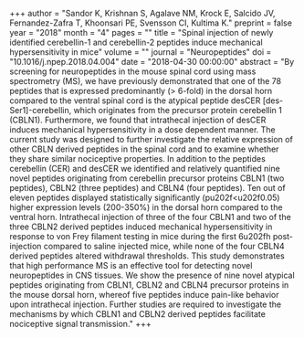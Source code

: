 +++
author = "Sandor K, Krishnan S, Agalave NM, Krock E, Salcido JV, Fernandez-Zafra T, Khoonsari PE, Svensson CI, Kultima K."
preprint = false
year = "2018"
month = "4"
pages = ""
title = "Spinal injection of newly identified cerebellin-1 and cerebellin-2 peptides induce mechanical hypersensitivity in mice"
volume = ""
journal = "Neuropeptides"
doi = "10.1016/j.npep.2018.04.004"
date = "2018-04-30 00:00:00"
abstract = "By screening for neuropeptides in the mouse spinal cord using mass spectrometry (MS), we have previously demonstrated that one of the 78 peptides that is expressed predominantly (> 6-fold) in the dorsal horn compared to the ventral spinal cord is the atypical peptide desCER [des-Ser1]-cerebellin, which originates from the precursor protein cerebellin 1 (CBLN1). Furthermore, we found that intrathecal injection of desCER induces mechanical hypersensitivity in a dose dependent manner. The current study was designed to further investigate the relative expression of other CBLN derived peptides in the spinal cord and to examine whether they share similar nociceptive properties. In addition to the peptides cerebellin (CER) and desCER we identified and relatively quantified nine novel peptides originating from cerebellin precursor proteins CBLN1 (two peptides), CBLN2 (three peptides) and CBLN4 (four peptides). Ten out of eleven peptides displayed statistically significantly (pu202f<u202f0.05) higher expression levels (200-350%) in the dorsal horn compared to the ventral horn. Intrathecal injection of three of the four CBLN1 and two of the three CBLN2 derived peptides induced mechanical hypersensitivity in response to von Frey filament testing in mice during the first 6u202fh post-injection compared to saline injected mice, while none of the four CBLN4 derived peptides altered withdrawal thresholds. This study demonstrates that high performance MS is an effective tool for detecting novel neuropeptides in CNS tissues. We show the presence of nine novel atypical peptides originating from CBLN1, CBLN2 and CBLN4 precursor proteins in the mouse dorsal horn, whereof five peptides induce pain-like behavior upon intrathecal injection. Further studies are required to investigate the mechanisms by which CBLN1 and CBLN2 derived peptides facilitate nociceptive signal transmission."
+++

